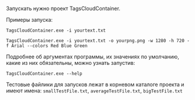 ﻿Запускать нужно проект TagsCloudContainer.

Примеры запуска:

`TagsCloudContainer.exe -i yourtext.txt`

`TagsCloudContainer.exe -i yourtext.txt -o yourpng.png -w 1280 -h 720 -f Arial --colors Red Blue Green`

Подробнее об аргументах программы, их значениях по умолчанию, какие из них обязательны, можно узнать запустив:

`TagsCloudContainer.exe --help`

Тестовые файлики для запусков лежат в корневом каталоге проекта и имеют имена:
`smallTestFile.txt`, `averageTestFile.txt`, `bigTestFile.txt`